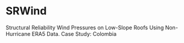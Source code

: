 # SRWind
Structural Reliability Wind Pressures on Low-Slope Roofs Using Non-Hurricane ERA5 Data. Case Study: Colombia
